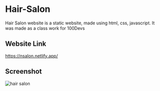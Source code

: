 # Hair-Salon

Hair Salon website is a static website, made using html, css, javascript. It was made as a class work for 100Devs

## Website Link

https://nsalon.netlify.app/

## Screenshot

![hair salon](https://user-images.githubusercontent.com/51822103/192154388-aa49fe05-88b3-4ce8-9ded-84630a6ca45d.png)
